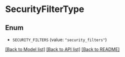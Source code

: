 # SecurityFilterType

## Enum


* `SECURITY_FILTERS` (value: `"security_filters"`)


[[Back to Model list]](../README.md#documentation-for-models) [[Back to API list]](../README.md#documentation-for-api-endpoints) [[Back to README]](../README.md)


